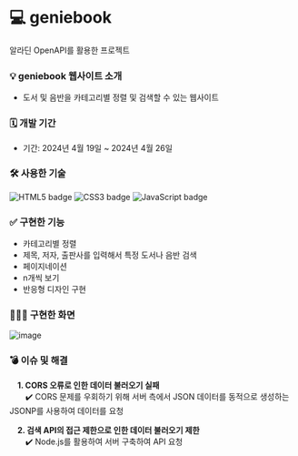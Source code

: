 # 💻 geniebook
알라딘 OpenAPI를 활용한 프로젝트
### 💡 geniebook 웹사이트 소개
- 도서 및 음반을 카테고리별 정렬 및 검색할 수 있는 웹사이트 
### 🗓️ 개발 기간
- 기간: 2024년 4월 19일 ~ 2024년 4월 26일

### 🛠️ 사용한 기술
 ![HTML5 badge](https://img.shields.io/badge/HTML5-E34F26?style=for-the-badge&logo=html5&logoColor=white) 
 ![CSS3 badge](https://img.shields.io/badge/CSS3-1572B6?style=for-the-badge&logo=css3&logoColor=white) 
 ![JavaScript badge](https://img.shields.io/badge/JavaScript-F7DF1E?style=for-the-badge&logo=JavaScript&logoColor=black)
### ✅ 구현한 기능
- 카테고리별 정렬
- 제목, 저자, 출판사를 입력해서 특정 도서나 음반 검색
- 페이지네이션
- n개씩 보기
- 반응형 디자인 구현
### 👩🏻‍💻 구현한 화면
![image](https://github.com/newjinny/geniebook/assets/91702975/364ca525-c494-4b1b-ba77-f60ccce3d6eb)
### 💣 이슈 및 해결
&emsp;**1. CORS 오류로 인한 데이터 불러오기 실패**  
&emsp;&emsp;✔️ CORS 문제를 우회하기 위해 서버 측에서 JSON 데이터를 동적으로 생성하는 JSONP를 사용하여 데이터를 요청

&emsp;**2. 검색 API의 접근 제한으로 인한 데이터 불러오기 제한**  
&emsp;&emsp;✔️ Node.js를 활용하여 서버 구축하여 API 요청
